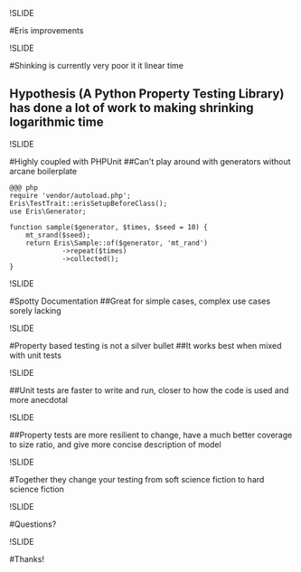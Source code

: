 !SLIDE

#Eris improvements

!SLIDE

#Shinking is currently very poor it it linear time
## Hypothesis (A Python Property Testing Library) has done a lot of work to making shrinking logarithmic time

!SLIDE

#Highly coupled with PHPUnit
##Can't play around with generators without arcane boilerplate

    @@@ php
    require 'vendor/autoload.php';
    Eris\TestTrait::erisSetupBeforeClass();
    use Eris\Generator;

    function sample($generator, $times, $seed = 10) {
        mt_srand($seed);
        return Eris\Sample::of($generator, 'mt_rand')
                 ->repeat($times)
                 ->collected();
    }

!SLIDE

#Spotty Documentation
##Great for simple cases, complex use cases sorely lacking

!SLIDE

#Property based testing is not a silver bullet
##It works best when mixed with unit tests


!SLIDE

##Unit tests are faster to write and run, closer to how the code is used and more anecdotal

!SLIDE

##Property tests are more resilient to change, have a much better coverage to size ratio, and give more concise description of model

!SLIDE

#Together they change your testing from soft science fiction to hard science fiction

!SLIDE

#Questions?

!SLIDE

#Thanks!
